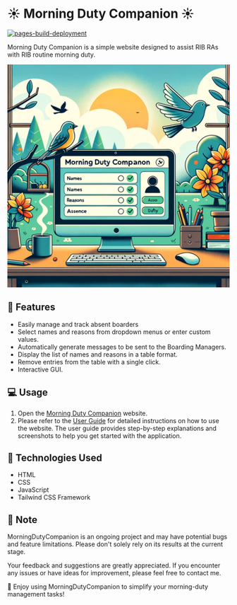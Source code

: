 # ☀️ Morning Duty Companion ☀️

[![pages-build-deployment](https://github.com/Yufannnn/MorningDutyCompanion/actions/workflows/pages/pages-build-deployment/badge.svg)](https://github.com/Yufannnn/MorningDutyCompanion/actions/workflows/pages/pages-build-deployment)

Morning Duty Companion is a simple website designed to assist RIB RAs with RIB routine morning duty.

![Morning Duty Companion](Morning.png)

## 🚀 **Features**

- Easily manage and track absent boarders
- Select names and reasons from dropdown menus or enter custom values.
- Automatically generate messages to be sent to the Boarding Managers.
- Display the list of names and reasons in a table format.
- Remove entries from the table with a single click.
- Interactive GUI.

## 💻 **Usage**

1. Open the [Morning Duty Companion](https://mdc.zyf.ninja/) website.
2. Please refer to the [User Guide](https://yufannnn.github.io/MorningDutyCompanion/) for detailed instructions on how to use the website. The user guide provides step-by-step explanations and screenshots to help you get started with the application.

## 🔧 **Technologies Used**

- HTML
- CSS
- JavaScript
- Tailwind CSS Framework

## 📝 **Note**

MorningDutyCompanion is an ongoing project and may have potential bugs and feature limitations. Please don't solely rely on its results at the current stage.

Your feedback and suggestions are greatly appreciated. If you encounter any issues or have ideas for improvement, please feel free to contact me.

🎉 Enjoy using MorningDutyCompanion to simplify your morning-duty management tasks!
